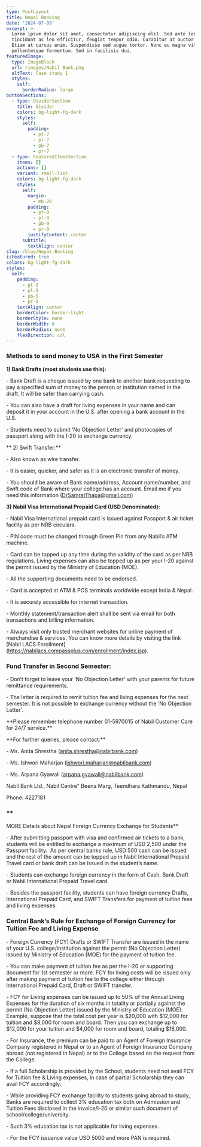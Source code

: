 ```yaml
---
type: PostLayout
title: Nepal Banking
date: '2024-07-09'
excerpt: >-
  Lorem ipsum dolor sit amet, consectetur adipiscing elit. Sed ante lorem,
  tincidunt ac leo efficitur, feugiat tempor odio. Curabitur at auctor sapien.
  Etiam at cursus enim. Suspendisse sed augue tortor. Nunc eu magna vitae lorem
  pellentesque fermentum. Sed in facilisis dui.
featuredImage:
  type: ImageBlock
  url: /images/Nabil Bank.png
  altText: Case study 1
  styles:
    self:
      borderRadius: large
bottomSections:
  - type: DividerSection
    title: Divider
    colors: bg-light-fg-dark
    styles:
      self:
        padding:
          - pt-7
          - pl-7
          - pb-7
          - pr-7
  - type: FeaturedItemsSection
    items: []
    actions: []
    variant: small-list
    colors: bg-light-fg-dark
    styles:
      self:
        margin:
          - mb-20
        padding:
          - pt-0
          - pl-0
          - pb-0
          - pr-0
        justifyContent: center
      subtitle:
        textAlign: center
slug: /blog/Nepal Banking
isFeatured: true
colors: bg-light-fg-dark
styles:
  self:
    padding:
      - pt-5
      - pl-5
      - pb-5
      - pr-5
    textAlign: center
    borderColor: border-light
    borderStyle: none
    borderWidth: 0
    borderRadius: none
    flexDirection: col
---
```

### **Methods to send money to USA in the First Semester**

**1) Bank Drafts (most students use this):**

\- Bank Draft is a cheque issued by one bank to another bank requesting to pay a specified sum of money to the person or institution named in the draft. It will be safer than carrying cash.

\- You can also have a draft for living expenses in your name and can deposit it in your account in the U.S. after opening a bank account in the U.S.

\- Students need to submit ‘No Objection Letter’ and photocopies of passport along with the I-20 to exchange currency.

\*\*
2\) Swift Transfer:\*\*

\- Also known as wire transfer.

\- It is easier, quicker, and safer as it is an electronic transfer of money.

\- You should be aware of Bank name/address, Account name/number, and Swift code of Bank where your college has an account. Email me if you need this information (<DrSamratThapa@gmail.com>)

**3) Nabil Visa International Prepaid Card (USD Denominated):**

\- Nabil Visa International prepaid card is issued against Passport & air ticket facility as per NRB circulars.

\- PIN code must be changed through Green Pin from any Nabil’s ATM machine.

\- Card can be topped up any time during the validity of the card as per NRB regulations. Living expenses can also be topped up as per your I-20 against the permit issued by the Ministry of Education (MOE).

\- All the supporting documents need to be endorsed.

\- Card is accepted at ATM & POS terminals worldwide except India & Nepal.

\- It is securely accessible for internet transaction.

\- Monthly statement/transaction alert shall be sent via email for both transactions and billing information.

\- Always visit only trusted merchant websites for online payment of merchandise & services. You can know more details by visiting the link \[Nabil LACS Enrollment]\(<https://nabilacs.compassplus.com/enrollment/index.jsp>).

### **Fund Transfer in Second Semester:**

\- Don’t forget to leave your ‘No Objection Letter’ with your parents for future remittance requirements.

\- The letter is required to remit tuition fee and living expenses for the next semester. It is not possible to exchange currency without the ‘No Objection Letter’.

\*\*Please remember telephone number 01-5970015 of Nabil Customer Care for 24/7 service.\*\*

\*\*For further queries, please contact:\*\*

\- Ms. Anita Shrestha (<anita.shrestha@nabilbank.com>)

\- Ms. Ishwori Maharjan (<ishwori.maharjan@nabilbank.com>)

\- Ms. Arpana Gyawali (<arpana.gyawali@nabilbank.com>)

Nabil Bank Ltd., Nabil Centre" Beena Marg, Teendhara Kathmandu, Nepal

Phone: 4227181

### \*\*

MORE Details about Nepal Foreign Currency Exchange for Students\*\*

\- After submitting passport with visa and confirmed air tickets to a bank, students will be entitled to exchange a maximum of USD 2,500 under the Passport facility.  As per central banks rule, USD 500 cash can be issued and the rest of the amount can be topped up in Nabil International Prepaid Travel card or bank draft can be issued in the student’s name.

\- Students can exchange foreign currency in the form of Cash, Bank Draft or Nabil International Prepaid Travel card.

\- Besides the passport facility, students can have foreign currency Drafts, International Prepaid Card, and SWIFT Transfers for payment of tuition fees and living expenses.

### **Central Bank’s Rule for Exchange of Foreign Currency for Tuition Fee and Living Expense**

\- Foreign Currency (FCY) Drafts or SWIFT Transfer are issued in the name of your U.S. college/institution against the permit (No Objection Letter) issued by Ministry of Education (MOE) for the payment of tuition fee.

\- You can make payment of tuition fee as per the I-20 or supporting document for 1st semester or more. FCY for living costs will be issued only after making payment of tuition fee to the college either through International Prepaid Card, Draft or SWIFT transfer.

\- FCY for Living expenses can be issued up to 50% of the Annual Living Expenses for the duration of six months in totality or partially against the permit (No Objection Letter) issued by the Ministry of Education (MOE). Example, suppose that the total cost per year is $20,000 with $12,000 for tuition and $8,000 for room and board. Then you can exchange up to $12,000 for your tuition and $4,000 for room and board, totaling $16,000.

\- For Insurance, the premium can be paid to an Agent of Foreign Insurance Company registered in Nepal or to an Agent of Foreign Insurance Company abroad (not registered in Nepal) or to the College based on the request from the College.

\- If a full Scholarship is provided by the School, students need not avail FCY for Tuition fee & Living expenses, in case of partial Scholarship they can avail FCY accordingly.

\- While providing FCY exchange facility to students going abroad to study, Banks are required to collect 3% education tax both on Admission and Tuition Fees disclosed in the invoice/I-20 or similar such document of school/college/university.

\- Such 3% education tax is not applicable for living expenses.

\- For the FCY issuance value USD 5000 and more PAN is required.
